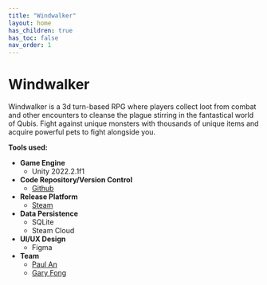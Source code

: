 ```yaml
---
title: "Windwalker"
layout: home
has_children: true
has_toc: false
nav_order: 1
---
```


# **Windwalker**

Windwalker is a 3d turn-based RPG where players collect loot from combat and other encounters to cleanse the plague stirring in the fantastical world of Qubis. Fight against unique monsters with thousands of unique items and acquire powerful pets to fight alongside you.

**Tools used:**

- **Game Engine**
    - Unity 2022.2.1f1
- **Code Repository/Version Control**
    - [Github](https://github.com/RevDev-Studios/WindWalker)
- **Release Platform**
    - [Steam](https://store.steampowered.com/app/2377890/Windwalker/)
- **Data Persistence**
    - SQLite
    - Steam Cloud
- **UI/UX Design**
    - Figma
- **Team**
    - [Paul An](https://www.linkedin.com/in/cspaulan/)
    - [Gary Fong](https://www.linkedin.com/in/gary-j-fong/)